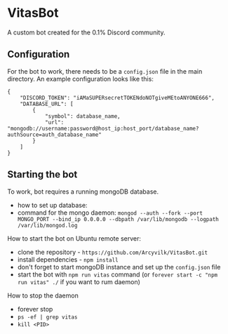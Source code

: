 # VitasBot
A custom bot created for the 0.1% Discord community.


## Configuration

For the bot to work, there needs to be a `config.json` file in the main directory.
An example configuration looks like this:

```
{
    "DISCORD_TOKEN": "iAMaSUPERsecretTOKENdoNOTgiveMEtoANYONE666",
    "DATABASE_URL": [
        {
            "symbol": database_name,
            "url": "mongodb://username:password@host_ip:host_port/database_name?authSource=auth_database_name"
        }
    ]
}
```
## Starting the bot

To work, bot requires a running mongoDB database.
- how to set up database:
- command for the mongo daemon: `mongod --auth --fork --port MONGO_PORT --bind_ip 0.0.0.0 --dbpath /var/lib/mongodb --logpath /var/lib/mongod.log`

How to start the bot on Ubuntu remote server:
- clone the repository - `https://github.com/Arcyvilk/VitasBot.git`
- install dependencies - `npm install`
- don't forget to start mongoDB instance and set up the `config.json` file
- start the bot with `npm run vitas` command (or `forever start -c "npm run vitas" ./` if you want to rum daemon)

How to stop the daemon
- forever stop <process number>
- `ps -ef | grep vitas`
- `kill <PID>`

